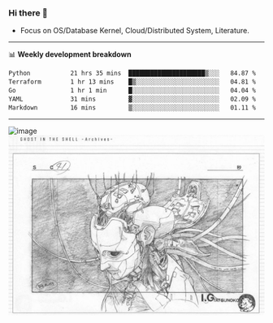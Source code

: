 ### Hi there 👋
<!-- * Daily Meditation via Leetcode/Competitive-Programming. -->
* Focus on OS/Database Kernel, Cloud/Distributed System, Literature.

-------

📊 **Weekly development breakdown**
<!--START_SECTION:waka-->

```txt
Python           21 hrs 35 mins  █████████████████████▒░░░   84.87 %
Terraform        1 hr 13 mins    █▒░░░░░░░░░░░░░░░░░░░░░░░   04.81 %
Go               1 hr 1 min      █░░░░░░░░░░░░░░░░░░░░░░░░   04.04 %
YAML             31 mins         ▓░░░░░░░░░░░░░░░░░░░░░░░░   02.09 %
Markdown         16 mins         ▒░░░░░░░░░░░░░░░░░░░░░░░░   01.11 %
```

<!--END_SECTION:waka-->

-------

<!-- [![Leetcode Stats](https://leetcard.jacoblin.cool/hzhang413?font=Fira+Mono)](https://leetcode.com/fxrc) -->
![image](./cyberpunk-ghost-in-the-shell.gif)
![image](./gis-archive.png)
